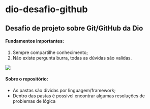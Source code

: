 # **dio-desafio-github**
## Desafio de projeto sobre Git/GitHub da Dio

#### Fundamentos importantes:

1. Sempre compartilhe conhecimento;
2. Não existe pergunta burra, todas as dúvidas são validas.

![](https://img.imageboss.me/revista-cdn/cdn/14855/717059a1a319b241620d6060d8336449eca76a8f.jpg?1549989132)

#### Sobre o repositório:

* As pastas são dividas por linguagem/framework;
* Dentro das pastas é possivel encontrar algumas resoluções de problemas de lógica
